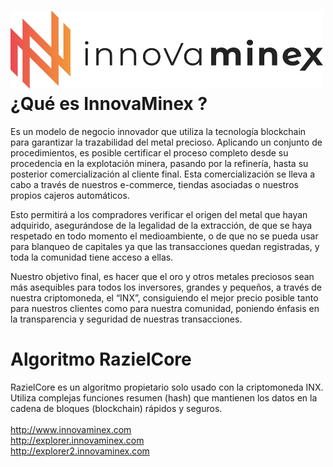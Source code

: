 ![alt text](https://github.com/innovaminex/source-code/blob/master/assets/logo.png) <br>
¿Qué es InnovaMinex ?
=====================
Es un modelo de negocio innovador que utiliza la tecnología blockchain para garantizar la trazabilidad del metal precioso. Aplicando un conjunto de procedimientos, es posible certificar el proceso completo desde su procedencia en la explotación minera, pasando por la refinería, hasta su posterior comercialización al cliente final. Esta comercialización se lleva a cabo a través de nuestros e-commerce, tiendas asociadas o nuestros propios cajeros automáticos.

Esto permitirá a los compradores verificar el origen del metal que hayan adquirido, asegurándose de la legalidad de la extracción, de que se haya respetado en todo momento el medioambiente, o de que no se pueda usar para blanqueo de capitales ya que las transacciones quedan registradas, y toda la comunidad tiene acceso a ellas.

Nuestro objetivo final, es hacer que el oro y otros metales preciosos sean más asequibles para todos los inversores, grandes y pequeños, a través de nuestra criptomoneda, el “INX”, consiguiendo el mejor precio posible tanto para nuestros clientes como para nuestra comunidad, poniendo énfasis en la transparencia y seguridad de nuestras transacciones.

Algoritmo RazielCore
====================

RazielCore es un algoritmo propietario solo usado con la criptomoneda INX. Utiliza complejas funciones resumen (hash) que mantienen los datos en la cadena de bloques (blockchain) rápidos y seguros.
<br> <br>
http://www.innovaminex.com
<br>
http://explorer.innovaminex.com
<br>
http://explorer2.innovaminex.com
